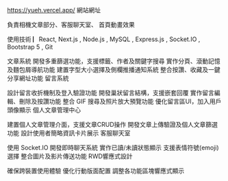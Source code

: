 https://yueh.vercel.app/ 
網站網址

負責相機文章部分、客服聊天室、 首頁動畫效果

使用技術  ▏React, Next.js , Node.js , MySQL , Express.js ,  Socket.IO , Bootstrap 5 , Git 

文章系統 
開發多重篩選功能，支援標籤、作者及關鍵字搜尋
實作分頁、滾動記憶及麵包屑導航功能
建置字型大小選擇及側欄推播通知系統
整合按讚、收藏及一鍵分享網址功能
留言系統 

設計留言收折機制及登入驗證功能
開發巢狀留言結構，支援嵌套回覆
實作留言編輯、刪除及按讚功能
整合 GIF 搜尋及照片放大預覽功能
優化留言區UI，加入用戶頭像顯示
個人文章管理中心 

建置個人文章管理介面，支援文章CRUD操作
開發文章上傳驗證及個人文章篩選功能
設計使用者簡略資訊卡片展示
客服聊天室

使用 Socket.IO 開發即時聊天系統
實作已讀/未讀狀態顯示
支援表情符號(emoji)選擇
整合圖片及影片傳送功能
RWD響應式設計

確保跨裝置使用體驗
優化行動版面配置
調整各功能區塊響應式顯示
